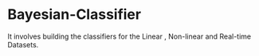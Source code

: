 # Bayesian-Classifier
It involves building the classifiers for the Linear , Non-linear and Real-time Datasets.
